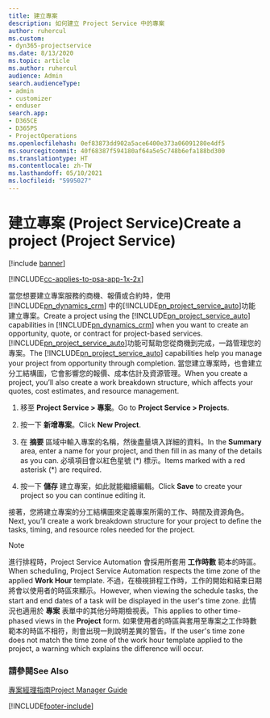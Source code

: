 ```yaml
---
title: 建立專案
description: 如何建立 Project Service 中的專案
author: ruhercul
ms.custom:
- dyn365-projectservice
ms.date: 8/13/2020
ms.topic: article
ms.author: ruhercul
audience: Admin
search.audienceType:
- admin
- customizer
- enduser
search.app:
- D365CE
- D365PS
- ProjectOperations
ms.openlocfilehash: 0ef83873dd902a5ace6400e373a06091280e4df5
ms.sourcegitcommit: 40f68387f594180af64a5e5c748b6efa188bd300
ms.translationtype: HT
ms.contentlocale: zh-TW
ms.lasthandoff: 05/10/2021
ms.locfileid: "5995027"
---
```

# <a name="create-a-project-project-service"></a><span data-ttu-id="63754-103">建立專案 (Project Service)</span><span class="sxs-lookup"><span data-stu-id="63754-103">Create a project (Project Service)</span></span>

[!include [banner](../includes/psa-now-project-operations.md)]

[!INCLUDE[cc-applies-to-psa-app-1x-2x](../includes/cc-applies-to-psa-app-1x-2x.md)]

<span data-ttu-id="63754-104">當您想要建立專案服務的商機、報價或合約時，使用 [!INCLUDE[pn_dynamics_crm](../includes/pn-dynamics-crm.md)] 中的[!INCLUDE[pn_project_service_auto](../includes/pn-project-service-auto.md)]功能建立專案。</span><span class="sxs-lookup"><span data-stu-id="63754-104">Create a project using the [!INCLUDE[pn_project_service_auto](../includes/pn-project-service-auto.md)] capabilities in [!INCLUDE[pn_dynamics_crm](../includes/pn-dynamics-crm.md)] when you want to create an opportunity, quote, or contract for project-based services.</span></span> <span data-ttu-id="63754-105">[!INCLUDE[pn_project_service_auto](../includes/pn-project-service-auto.md)]功能可幫助您從商機到完成，一路管理您的專案。</span><span class="sxs-lookup"><span data-stu-id="63754-105">The [!INCLUDE[pn_project_service_auto](../includes/pn-project-service-auto.md)] capabilities help you manage your project from opportunity through completion.</span></span> <span data-ttu-id="63754-106">當您建立專案時，也會建立分工結構圖，它會影響您的報價、成本估計及資源管理。</span><span class="sxs-lookup"><span data-stu-id="63754-106">When you create a project, you’ll also create a work breakdown structure, which affects your quotes, cost estimates, and resource management.</span></span>  
  
1.  <span data-ttu-id="63754-107">移至 **Project Service > 專案**。</span><span class="sxs-lookup"><span data-stu-id="63754-107">Go to **Project Service > Projects**.</span></span>  
  
2.  <span data-ttu-id="63754-108">按一下 **新增專案**。</span><span class="sxs-lookup"><span data-stu-id="63754-108">Click **New Project**.</span></span>  
  
3.  <span data-ttu-id="63754-109">在 **摘要** 區域中輸入專案的名稱，然後盡量填入詳細的資料。</span><span class="sxs-lookup"><span data-stu-id="63754-109">In the **Summary** area, enter a name for your project, and then fill in as many of the details as you can.</span></span> <span data-ttu-id="63754-110">必填項目會以紅色星號 (\*) 標示。</span><span class="sxs-lookup"><span data-stu-id="63754-110">Items marked with a red asterisk (\*) are required.</span></span>  
  
4.  <span data-ttu-id="63754-111">按一下 **儲存** 建立專案，如此就能繼續編輯。</span><span class="sxs-lookup"><span data-stu-id="63754-111">Click **Save** to create your project so you can continue editing it.</span></span>  
  
<span data-ttu-id="63754-112">接著，您將建立專案的分工結構圖來定義專案所需的工作、時間及資源角色。</span><span class="sxs-lookup"><span data-stu-id="63754-112">Next, you’ll create a work breakdown structure for your project to define the tasks, timing, and resource roles needed for the project.</span></span>  

> [!NOTE]
> <span data-ttu-id="63754-113">進行排程時，Project Service Automation 會採用所套用 **工作時數** 範本的時區。</span><span class="sxs-lookup"><span data-stu-id="63754-113">When scheduling, Project Service Automation respects the time zone of the applied **Work Hour** template.</span></span> <span data-ttu-id="63754-114">不過，在檢視排程工作時，工作的開始和結束日期將會以使用者的時區來顯示。</span><span class="sxs-lookup"><span data-stu-id="63754-114">However, when viewing the schedule tasks, the start and end dates of a task will be displayed in the user's time zone.</span></span> <span data-ttu-id="63754-115">此情況也適用於 **專案** 表單中的其他分時期檢視表。</span><span class="sxs-lookup"><span data-stu-id="63754-115">This applies to other time-phased views in the **Project** form.</span></span> <span data-ttu-id="63754-116">如果使用者的時區與套用至專案之工作時數範本的時區不相符，則會出現一則說明差異的警告。</span><span class="sxs-lookup"><span data-stu-id="63754-116">If the user's time zone does not match the time zone of the work hour template applied to the project, a warning which explains the difference will occur.</span></span> 
  
### <a name="see-also"></a><span data-ttu-id="63754-117">請參閱</span><span class="sxs-lookup"><span data-stu-id="63754-117">See Also</span></span>  
 [<span data-ttu-id="63754-118">專案經理指南</span><span class="sxs-lookup"><span data-stu-id="63754-118">Project Manager Guide</span></span>](../psa/project-manager-guide.md)


[!INCLUDE[footer-include](../includes/footer-banner.md)]